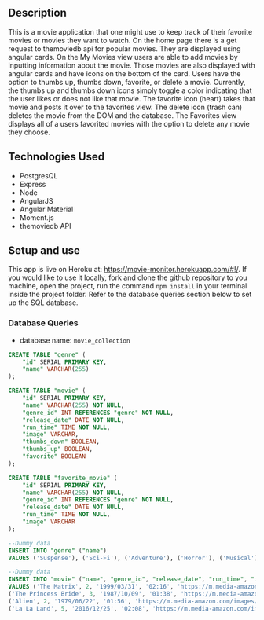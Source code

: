 ## Description
This is a movie application that one might use to keep track of their favorite movies or movies they want to watch. On the home page there is a get request to themoviedb api for popular movies. They are displayed using angular cards. On the My Movies view users are able to add movies by inputting information about the movie. Those movies are also displayed with angular cards and have icons on the bottom of the card. Users have the option to thumbs up, thumbs down, favorite, or delete a movie. Currently, the thumbs up and thumbs down icons simply toggle a color indicating that the user likes or does not like that movie. The favorite icon (heart) takes that movie and posts it over to the favorites view. The delete icon (trash can) deletes the movie from the DOM and the database. The Favorites view displays all of a users favorited movies with the option to delete any movie they choose.

## Technologies Used
- PostgresQL
- Express
- Node
- AngularJS
- Angular Material
- Moment.js
- themoviedb API

## Setup and use
This app is live on Heroku at: https://movie-monitor.herokuapp.com/#!/.
If you would like to use it locally, fork and clone the github repository to you machine, open the project, run the command 
`npm install` in your terminal inside the project folder. Refer to the database queries section below to set up the SQL database.

### Database Queries
- database name: `movie_collection`

```SQL
CREATE TABLE "genre" (
	"id" SERIAL PRIMARY KEY,
	"name" VARCHAR(255)
);

CREATE TABLE "movie" (
	"id" SERIAL PRIMARY KEY,
	"name" VARCHAR(255) NOT NULL,
	"genre_id" INT REFERENCES "genre" NOT NULL,
	"release_date" DATE NOT NULL,
	"run_time" TIME NOT NULL,
	"image" VARCHAR,
	"thumbs_down" BOOLEAN,
	"thumbs_up" BOOLEAN,
	"favorite" BOOLEAN
);

CREATE TABLE "favorite_movie" (
	"id" SERIAL PRIMARY KEY,
	"name" VARCHAR(255) NOT NULL,
	"genre_id" INT REFERENCES "genre" NOT NULL,
	"release_date" DATE NOT NULL,
	"run_time" TIME NOT NULL,
	"image" VARCHAR
);

--Dummy data
INSERT INTO "genre" ("name")
VALUES ('Suspense'), ('Sci-Fi'), ('Adventure'), ('Horror'), ('Musical');

--Dummy data
INSERT INTO "movie" ("name", "genre_id", "release_date", "run_time", "image", "thumbs_down", "thumbs_up", "favorite")
VALUES ('The Matrix', 2, '1999/03/31', '02:16', 'https://m.media-amazon.com/images/M/MV5BNzQzOTk3OTAtNDQ0Zi00ZTVkLWI0MTEtMDllZjNkYzNjNTc4L2ltYWdlXkEyXkFqcGdeQXVyNjU0OTQ0OTY@._V1_SY1000_CR0,0,665,1000_AL_.jpg', FALSE, FALSE, FALSE),
('The Princess Bride', 3, '1987/10/09', '01:38', 'https://m.media-amazon.com/images/M/MV5BMGM4M2Q5N2MtNThkZS00NTc1LTk1NTItNWEyZjJjNDRmNDk5XkEyXkFqcGdeQXVyMjA0MDQ0Mjc@._V1_SY1000_CR0,0,676,1000_AL_.jpg', FALSE, FALSE, FALSE),
('Alien', 2, '1979/06/22', '01:56', 'https://m.media-amazon.com/images/M/MV5BMmQ2MmU3NzktZjAxOC00ZDZhLTk4YzEtMDMyMzcxY2IwMDAyXkEyXkFqcGdeQXVyNzkwMjQ5NzM@._V1_SY1000_CR0,0,678,1000_AL_.jpg', FALSE, FALSE, FALSE),
('La La Land', 5, '2016/12/25', '02:08', 'https://m.media-amazon.com/images/M/MV5BMzUzNDM2NzM2MV5BMl5BanBnXkFtZTgwNTM3NTg4OTE@._V1_SY1000_SX675_AL_.jpg', FALSE, FALSE, FALSE);
```